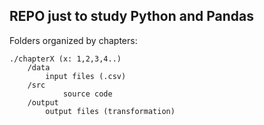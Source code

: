 ## REPO just to study Python and Pandas

Folders organized by chapters:

	./chapterX (x: 1,2,3,4..)
		/data
			input files (.csv)
		/src
        		source code
  		/output
			output files (transformation)	
